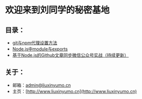 # 欢迎来到刘同学的秘密基地

## 目录：

- [git与npm代理设置方法](proxy)
- [Node.js中module与exports](moduleandexports)
- [基于Node.js的Github文章同步微信公众号实战（持续更新）](page2mp)



## 关于：

- 邮箱：[admin@liuxinyumo.cn](admin@liuxinyumo.cn)
- 主页：[http://www.liuxinyumo.cn](http://www.liuxinyumo.cn)


